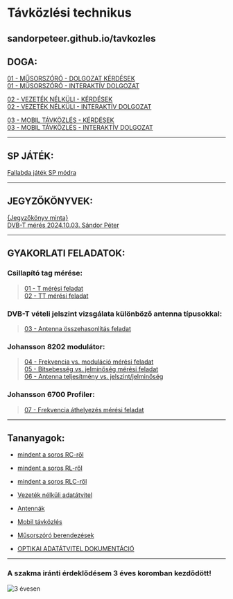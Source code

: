 # Távközlési technikus  

sandorpeteer.github.io/tavkozles
---   

## DOGA:
[01 - MŰSORSZÓRÓ - DOLGOZAT KÉRDÉSEK](https://sandorpeteer.github.io/tavkozles/musorszoro_kerdesek)    
[01 - MŰSORSZÓRÓ - INTERAKTÍV DOLGOZAT](https://sandorpeteer.github.io/tavkozles/musorszoro)   

[02 - VEZETÉK NÉLKÜLI - KÉRDÉSEK](https://sandorpeteer.github.io/tavkozles/vezeteknelkuli_kerdesek)   
[02 - VEZETÉK NÉLKÜLI - INTERAKTÍV DOLGOZAT](https://sandorpeteer.github.io/tavkozles/vezeteknelkul)   

[03 - MOBIL TÁVKÖZLÉS - KÉRDÉSEK](https://sandorpeteer.github.io/tavkozles/mobil_kerdesek)   
[03 - MOBIL TÁVKÖZLÉS - INTERAKTÍV DOLGOZAT](https://sandorpeteer.github.io/tavkozles/mobil)   

---

## SP JÁTÉK: 
[Fallabda játék SP módra](https://sandorpeteer.github.io/tavkozles/game)  

---

## JEGYZŐKÖNYVEK:   
[{Jegyzőkönyv minta}](https://sandorpeteer.github.io/tavkozles/Johansson_8202_modulator/jegyzokonyv_minta)   
[DVB-T mérés 2024.10.03. Sándor Péter](https://sandorpeteer.github.io/tavkozles/DVB-T_meres_SP)   

---  
## GYAKORLATI FELADATOK:   

### Csillapító tag mérése:   
> [01 - T mérési feladat](https://sandorpeteer.github.io/tavkozles/RLC/T)   
> [02 - TT mérési feladat](https://sandorpeteer.github.io/tavkozles/RLC/PI)   

### DVB-T vételi jelszint vizsgálata különböző antenna típusokkal:   
> [03 - Antenna összehasonlítás feladat](https://sandorpeteer.github.io/tavkozles/antennak/feladat)   

### Johansson 8202 modulátor:   
> [04 - Frekvencia vs. moduláció mérési feladat](https://sandorpeteer.github.io/tavkozles/Johansson_8202_modulator/feladat)   
> [05 - Bitsebesség vs. jelminőség mérési feladat](https://sandorpeteer.github.io/tavkozles/Johansson_8202_modulator/feladat2)   
> [06 - Antenna teljesítmény vs. jelszint/jelminőség](https://sandorpeteer.github.io/tavkozles/Johansson_8202_modulator/feladat3)      

### Johansson 6700 Profiler:
> [07 - Frekvencia áthelyezés mérési feladat](https://sandorpeteer.github.io/tavkozles/Johansson_6700_Profiler/feladat1)   

---   

## Tananyagok:

- [mindent a soros RC-ről](https://sandorpeteer.github.io/tavkozles/soros_rc.pdf)   
- [mindent a soros RL-ről](https://sandorpeteer.github.io/tavkozles/soros_rl.pdf)   
- [mindent a soros RLC-ről](https://sandorpeteer.github.io/tavkozles/soros_rlc.pdf)
  
- [Vezeték nélküli adatátvitel](https://drive.google.com/file/d/1atCYFilDRKF3jYGR3G-ug3GWAf1A07m_/view?usp=drive_link)   
- [Antennák](https://drive.google.com/file/d/1o55MGlPLGShmrXSF5-LfJPJj-A-F6xdj/view?usp=drive_link)   
- [Mobil távközlés](https://youtu.be/Jpbaa8ErL3Q?si=Wh_PltT4ShZLV2WJ)
- [Műsorszóró berendezések](https://sandorpeteer.github.io/tavkozles/musorszoras)

  
- [OPTIKAI ADATÁTVITEL DOKUMENTÁCIÓ](https://docs.google.com/document/d/1dnqqqghsqOKc_PRbdLQtqtarTR4-t_Bkibqxh3Sk_7Y/edit?usp=sharing)  

---

### A szakma iránti érdeklődésem 3 éves koromban kezdődött! 
![3 évesen](https://sandorpeteer.github.io/tavkozles/Peti3evesen.jpg)
